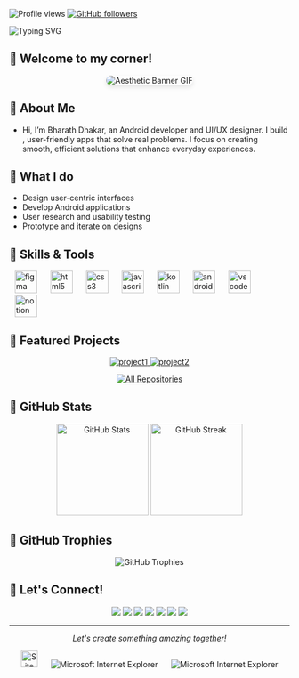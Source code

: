 <p align="start">
  <img src="https://komarev.com/ghpvc/?username=Bharath-Dhakar&label=Profile%20views&color=6026B9&style=flat" alt="Profile views" />
  <a href="https://github.com/?Bharath-Dhakartab=followers">
    <img src="https://img.shields.io/github/followers/Bharath-Dhakar?label=Followers&style=social" alt="GitHub followers">
  </a>
</p>

<div align="start">
  <img src="https://readme-typing-svg.herokuapp.com?font=Fira+Code&size=28&pause=1000&color=FF7700&width=700&lines=UI%2FUX+Designer+%7C+Android+App+Developer;Merging+Creativity+with+Functionality" alt="Typing SVG" />
</div>

## 🔸 Welcome to my corner!

<div align="center">
  <img src="https://i.giphy.com/media/v1.Y2lkPTc5MGI3NjExNGcwZWN5enJ6bWthYXU5aGRpang0aWRncjh1YXlpdXk5ejc2Znh2MSZlcD12MV9pbnRlcm5hbF9naWZfYnlfaWQmY3Q9Zw/Bzzb92NKwUOj0FjQOd/giphy.gif" alt="Aesthetic Banner GIF" style="border-radius: 10px; box-shadow: 0 4px 8px rgba(0, 0, 0, 0.1);" />
</div>


## 🔸 About Me

- Hi, I’m Bharath Dhakar, an Android developer and UI/UX designer. I build , user-friendly apps that solve real problems. I focus on creating smooth, efficient solutions that enhance everyday experiences.


## 🔸 What I do

-  Design user-centric interfaces
-  Develop Android applications
-  User research and usability testing
-  Prototype and iterate on designs

## 🔸 Skills & Tools

<p align="start">
  <img src="https://cdn.jsdelivr.net/gh/devicons/devicon/icons/figma/figma-original.svg" alt="figma" width="40" height="40" style="margin: 0 10px;"/>
  <img src="https://cdn.jsdelivr.net/gh/devicons/devicon/icons/html5/html5-original.svg" alt="html5" width="40" height="40" style="margin: 0 10px;"/>
  <img src="https://cdn.jsdelivr.net/gh/devicons/devicon/icons/css3/css3-original.svg" alt="css3" width="40" height="40" style="margin: 0 10px;"/>
  <img src="https://cdn.jsdelivr.net/gh/devicons/devicon/icons/javascript/javascript-original.svg" alt="javascript" width="40" height="40" style="margin: 0 10px;"/>
  <img src="https://cdn.jsdelivr.net/gh/devicons/devicon/icons/kotlin/kotlin-original.svg" alt="kotlin" width="40" height="40" style="margin: 0 10px;"/>
  <img src="https://cdn.jsdelivr.net/gh/devicons/devicon/icons/androidstudio/androidstudio-original.svg" alt="android studio" width="40" height="40" style="margin: 0 10px;"/>
  <img src="https://cdn.jsdelivr.net/gh/devicons/devicon/icons/vscode/vscode-original.svg" alt="vs code" width="40" height="40" style="margin: 0 10px;"/>
  <img src="https://cdn.jsdelivr.net/gh/devicons/devicon/icons/notion/notion-original.svg" alt="notion" width="40" height="40" style="margin: 0 10px;"/>
</p>

## 🔸 Featured Projects

<div align="center">
  <a href="https://github.com/yourusername/project1">
    <img src="https://denvercoder1-github-readme-stats.vercel.app/api/pin/?username=yourusername&repo=project1&theme=react&bg_color=1F222E&title_color=F85D7F&icon_color=F8D866&hide_border=true&show_icons=false" alt="project1" />
  </a>
  <a href="https://github.com/yourusername/project2">
    <img src="https://denvercoder1-github-readme-stats.vercel.app/api/pin/?username=yourusername&repo=project2&theme=react&bg_color=1F222E&title_color=F85D7F&icon_color=F8D866&hide_border=true&show_icons=false" alt="project2" />
  </a>
</div>

<p align="center">
  <a href="https://github.com/Bharath-Dhakar?tab=repositories">
    <img alt="All Repositories" title="All Repositories" src="https://custom-icon-badges.demolab.com/badge/-Click%20Here%20For%20All%20My%20Repos-1F222E?style=for-the-badge&logoColor=white&logo=repo"/>
  </a>
</p>

## 🔸 GitHub Stats

<div align="center">
  <img src="https://github-readme-stats.vercel.app/api?username=Bharath-Dhakar&show_icons=true&count_private=true&hide_border=true&title_color=1aff00&icon_color=1aff00&bg_color=1F222E&text_color=FFFFFF" alt="GitHub Stats" height="165">
  <img src="https://github-readme-streak-stats.herokuapp.com/?user=Bharath-Dhakar&theme=gotham&hide_border=true&background=1F222E&stroke=1aff00&ring=1aff00&fire=1aff00&currStreakNum=FFFFFF&sideNums=FFFFFF&currStreakLabel=FFFFFF&sideLabels=FFFFFF&dates=FFFFFF" alt="GitHub Streak" height="165">
</div>



## 🔸 GitHub Trophies

<p align="center">
  <img src="https://github-profile-trophy.vercel.app/?username=Bharath-Dhakar&theme=onestar&no-frame=true&no-bg=true&margin-w=4" alt="GitHub Trophies" />
</p>



## 🔸 Let's Connect!

<p align="center">
  <a href="https://linkedin.com/in/Bhanu-pratap-dhakar" target="_blank"><img src="https://img.shields.io/badge/-LinkedIn-%230077B5?style=for-the-badge&logo=linkedin&logoColor=white" target="_blank"></a>
  <a href=" https://x.com/BhanuDhakar63?t=NbAHkmdGR-oREu7l2f0OgA&s=08 " target="_blank"><img src="https://img.shields.io/badge/-Twitter-%231DA1F2?style=for-the-badge&logo=twitter&logoColor=white" target="_blank"></a>
  <a href="https://dribbble.com/yourusername" target="_blank"><img src="https://img.shields.io/badge/-Dribbble-%23EA4C89?style=for-the-badge&logo=dribbble&logoColor=white" target="_blank"></a>
  <a href="mailto:mikiscode@gmail.com"><img src="https://img.shields.io/badge/-Email-%23333?style=for-the-badge&logo=gmail&logoColor=white" target="_blank"></a>
  <a href="https://instagram.com/bharath_dhakar" target="_blank"><img src="https://img.shields.io/badge/-Instagram-%23E4405F?style=for-the-badge&logo=instagram&logoColor=white" target="_blank"></a>
  <a href="https://www.behance.net/bharath-dhakar" target="_blank"><img src="https://img.shields.io/badge/-Behance-%231769FF?style=for-the-badge&logo=behance&logoColor=white" target="_blank"></a>
  <a href="https://github.com/Bharath-Dhakar" target="_blank"><img src="https://img.shields.io/badge/-GitHub-%23181717?style=for-the-badge&logo=github&logoColor=white" target="_blank"></a>
</p>


---

<p align="center">
  <i>Let's create something amazing together!</i>
</p>

<div align="center">
  <img src="https://raw.githubusercontent.com/BrunnerLivio/brunnerlivio/master/images/notepad.gif" alt="Site created with Notepad" height="30" />
  <span>&nbsp;&nbsp;&nbsp;&nbsp;</span>  
  <img src="https://raw.githubusercontent.com/BrunnerLivio/brunnerlivio/master/images/ie_logo.gif" alt="Microsoft Internet Explorer" />
  <span>&nbsp;&nbsp;&nbsp;&nbsp;</span>  
  <img src="https://raw.githubusercontent.com/BrunnerLivio/brunnerlivio/master/images/noframes.gif" alt="Microsoft Internet Explorer" />
</div>
